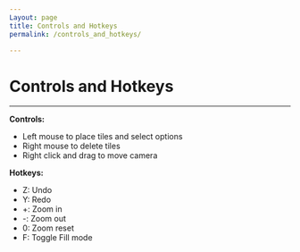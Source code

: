 ```yaml
---
Layout: page
title: Controls and Hotkeys
permalink: /controls_and_hotkeys/

---
```


# Controls and Hotkeys

***

**Controls:** 

- Left mouse to place tiles and select options
- Right mouse to delete tiles
- Right click and drag to move camera

**Hotkeys:**
- Z: Undo
- Y: Redo
- +: Zoom in
- -: Zoom out
- 0: Zoom reset
- F: Toggle Fill mode
